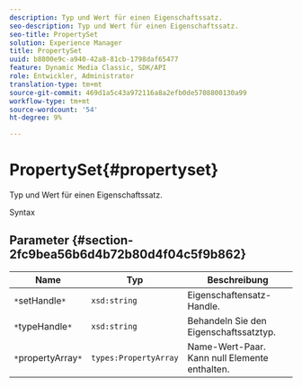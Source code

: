 ```yaml
---
description: Typ und Wert für einen Eigenschaftssatz.
seo-description: Typ und Wert für einen Eigenschaftssatz.
seo-title: PropertySet
solution: Experience Manager
title: PropertySet
uuid: b8800e9c-a940-42a8-81cb-1798daf65477
feature: Dynamic Media Classic, SDK/API
role: Entwickler, Administrator
translation-type: tm+mt
source-git-commit: 469d1a5c43a972116a8a2efb0de5708800130a99
workflow-type: tm+mt
source-wordcount: '54'
ht-degree: 9%

---
```



# PropertySet{#propertyset}

Typ und Wert für einen Eigenschaftssatz.

Syntax

## Parameter {#section-2fc9bea56b6d4b72b80d4f04c5f9b862}

| Name | Typ | Beschreibung |
|---|---|---|
| `*`setHandle`*` | `xsd:string` | Eigenschaftensatz-Handle. |
| `*`typeHandle`*` | `xsd:string` | Behandeln Sie den Eigenschaftssatztyp. |
| `*`propertyArray`*` | `types:PropertyArray` | Name-Wert-Paar. Kann null Elemente enthalten. |

